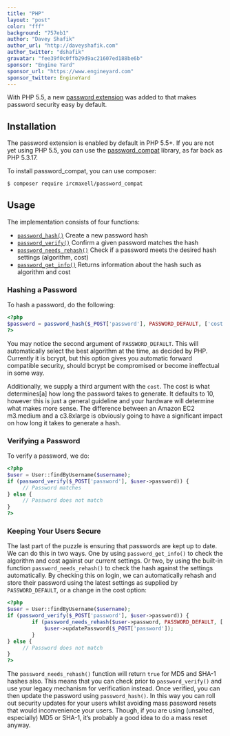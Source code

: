 ```yaml
---
title: "PHP"
layout: "post"
color: "fff"
background: "757eb1"
author: "Davey Shafik"
author_url: "http://daveyshafik.com"
author_twitter: "dshafik"
gravatar: "fee39f0c0ffb29d9ac21607ed188be6b"
sponsor: "Engine Yard"
sponsor_url: "https://www.engineyard.com"
sponsor_twitter: EngineYard
---
```


With PHP 5.5, a new [password extension](http://php.net/password) was added to that makes password security easy by default.

## Installation

The password extension is enabled by default in PHP 5.5+. If you are not yet using PHP 5.5, you can use the [password_compat](https://github.com/ircmaxell/password_compat) library, as far back as PHP 5.3.17.

To install password_compat, you can use composer:

```sh
$ composer require ircmaxell/password_compat
```

## Usage

The implementation consists of four functions:

- [`password_hash()`](http://php.net/password_hash)
	Create a new password hash
- [`password_verify()`](http://php.net/password_verify)
	Confirm a given password matches the hash
- [`password_needs_rehash()`](http://php.net/password_needs_rehash)
	Check if a password meets the desired hash settings (algorithm, cost)
- [`password_get_info()`](http://php.net/password_get_info)
	Returns information about the hash such as algorithm and cost
	
### Hashing a Password
	
To hash a password, do the following:

```php
<?php
$password = password_hash($_POST['password'], PASSWORD_DEFAULT, ['cost' => 11]);
?>
```

You may notice the second argument of `PASSWORD_DEFAULT`. This will automatically select the best algorithm at the time, as decided by PHP. Currently it is bcrypt, but this option gives you automatic forward compatible security, should bcrypt be compromised or become ineffectual in some way.

Additionally, we supply a third argument with the `cost`. The cost is what determines[a] how long the password takes to generate. It defaults to 10, however this is just a general guideline and your hardware will determine what makes more sense. The difference between an Amazon EC2 m3.medium and a c3.8xlarge is obviously going to have a significant impact on how long it takes to generate a hash.

### Verifying a Password

To verify a password, we do:

```php
<?php
$user = User::findByUsername($username);
if (password_verify($_POST['password'], $user->password)) {
     // Password matches
} else {
     // Password does not match
}
?>
```

### Keeping Your Users Secure

The last part of the puzzle is ensuring that passwords are kept up to date. We can do this in two ways. One by using `password_get_info()` to check the algorithm and cost against our current settings. Or two, by using the built-in function `password_needs_rehash()` to check the hash against the settings automatically. By checking this on login, we can automatically rehash and store their password using the latest settings as supplied by `PASSWORD_DEFAULT`, or a change in the cost option:

```php
<?php
$user = User::findByUsername($username);
if (password_verify($_POST['password'], $user->password)) {
        if (password_needs_rehash($user->password, PASSWORD_DEFAULT, ['cost' => 12])) {
        	$user->updatePassword($_POST['password']);
    	}
} else {
     // Password does not match
}
?>
```

The `password_needs_rehash()` function will return `true` for MD5 and SHA-1 hashes also. This means that you can check prior to `password_verify()` and use your legacy mechanism for verification instead. Once verified, you can then update the password using `password_hash()`. In this way you can roll out security updates for your users whilst avoiding mass password resets that would inconvenience your users. Though, if you are using (unsalted, especially) MD5 or SHA-1, it’s probably a good idea to do a mass reset anyway.

